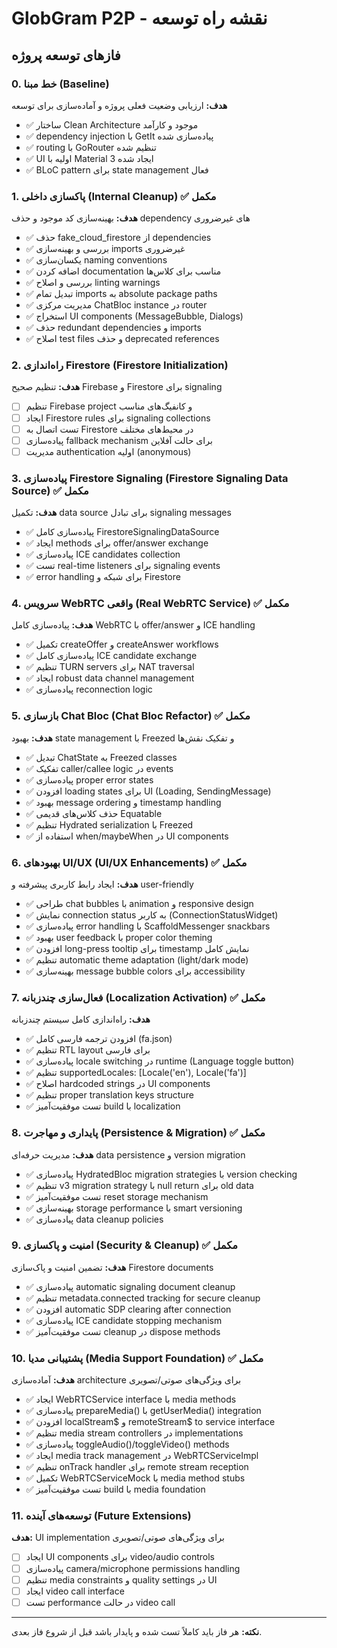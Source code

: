 # GlobGram P2P - نقشه راه توسعه

## فازهای توسعه پروژه

### 0. خط مبنا (Baseline)
**هدف:** ارزیابی وضعیت فعلی پروژه و آماده‌سازی برای توسعه
- ✅ ساختار Clean Architecture موجود و کارآمد
- ✅ dependency injection با GetIt پیاده‌سازی شده
- ✅ routing با GoRouter تنظیم شده
- ✅ UI اولیه با Material 3 ایجاد شده
- ✅ BLoC pattern برای state management فعال

### 1. پاکسازی داخلی (Internal Cleanup) ✅ **مکمل**
**هدف:** بهینه‌سازی کد موجود و حذف dependency های غیرضروری
- ✅ حذف fake_cloud_firestore از dependencies
- ✅ بررسی و بهینه‌سازی imports غیرضروری 
- ✅ یکسان‌سازی naming conventions
- ✅ اضافه کردن documentation مناسب برای کلاس‌ها
- ✅ بررسی و اصلاح linting warnings
- ✅ تبدیل تمام imports به absolute package paths
- ✅ مدیریت مرکزی ChatBloc instance در router
- ✅ استخراج UI components (MessageBubble, Dialogs)
- ✅ حذف redundant dependencies و imports
- ✅ اصلاح test files و حذف deprecated references

### 2. راه‌اندازی Firestore (Firestore Initialization)
**هدف:** تنظیم صحیح Firebase و Firestore برای signaling
- [ ] تنظیم Firebase project و کانفیگ‌های مناسب
- [ ] ایجاد Firestore rules برای signaling collections
- [ ] تست اتصال به Firestore در محیط‌های مختلف
- [ ] پیاده‌سازی fallback mechanism برای حالت آفلاین
- [ ] مدیریت authentication اولیه (anonymous)

### 3. پیاده‌سازی Firestore Signaling (Firestore Signaling Data Source) ✅ **مکمل**
**هدف:** تکمیل data source برای تبادل signaling messages
- ✅ پیاده‌سازی کامل FirestoreSignalingDataSource
- ✅ ایجاد methods برای offer/answer exchange
- ✅ پیاده‌سازی ICE candidates collection
- ✅ تست real-time listeners برای signaling events
- ✅ error handling برای شبکه و Firestore

### 4. سرویس WebRTC واقعی (Real WebRTC Service) ✅ **مکمل**
**هدف:** پیاده‌سازی کامل WebRTC با offer/answer و ICE handling
- ✅ تکمیل createOffer و createAnswer workflows
- ✅ پیاده‌سازی کامل ICE candidate exchange
- ✅ تنظیم TURN servers برای NAT traversal
- ✅ ایجاد robust data channel management
- ✅ پیاده‌سازی reconnection logic

### 5. بازسازی Chat Bloc (Chat Bloc Refactor) ✅ **مکمل**
**هدف:** بهبود state management با Freezed و تفکیک نقش‌ها
- ✅ تبدیل ChatState به Freezed classes
- ✅ تفکیک caller/callee logic در events
- ✅ پیاده‌سازی proper error states
- ✅ افزودن loading states برای UI (Loading, SendingMessage)
- ✅ بهبود message ordering و timestamp handling
- ✅ حذف کلاس‌های قدیمی Equatable
- ✅ تنظیم Hydrated serialization با Freezed
- ✅ استفاده از when/maybeWhen در UI components

### 6. بهبودهای UI/UX (UI/UX Enhancements) ✅ **مکمل**
**هدف:** ایجاد رابط کاربری پیشرفته و user-friendly
- ✅ طراحی chat bubbles با animation و responsive design
- ✅ نمایش connection status به کاربر (ConnectionStatusWidget)
- ✅ پیاده‌سازی error handling با ScaffoldMessenger snackbars
- ✅ بهبود user feedback با proper color theming
- ✅ افزودن long-press tooltip برای timestamp نمایش کامل
- ✅ تنظیم automatic theme adaptation (light/dark mode)
- ✅ بهینه‌سازی message bubble colors برای accessibility

### 7. فعال‌سازی چندزبانه (Localization Activation) ✅ **مکمل**
**هدف:** راه‌اندازی کامل سیستم چندزبانه
- ✅ افزودن ترجمه فارسی کامل (fa.json)
- ✅ تنظیم RTL layout برای فارسی
- ✅ پیاده‌سازی locale switching در runtime (Language toggle button)
- ✅ تنظیم supportedLocales: [Locale('en'), Locale('fa')]
- ✅ اصلاح hardcoded strings در UI components
- ✅ تنظیم proper translation keys structure
- ✅ تست موفقیت‌آمیز build با localization

### 8. پایداری و مهاجرت (Persistence & Migration) ✅ **مکمل**
**هدف:** مدیریت حرفه‌ای data persistence و version migration
- ✅ پیاده‌سازی HydratedBloc migration strategies با version checking
- ✅ تنظیم v3 migration strategy با null return برای old data
- ✅ تست موفقیت‌آمیز reset storage mechanism
- ✅ بهینه‌سازی storage performance با smart versioning
- ✅ پیاده‌سازی data cleanup policies

### 9. امنیت و پاکسازی (Security & Cleanup) ✅ **مکمل**
**هدف:** تضمین امنیت و پاک‌سازی Firestore documents  
- ✅ پیاده‌سازی automatic signaling document cleanup
- ✅ تنظیم metadata.connected tracking for secure cleanup
- ✅ افزودن automatic SDP clearing after connection
- ✅ پیاده‌سازی ICE candidate stopping mechanism
- ✅ تست موفقیت‌آمیز cleanup در dispose methods

### 10. پشتیبانی مدیا (Media Support Foundation) ✅ **مکمل**
**هدف:** آماده‌سازی architecture برای ویژگی‌های صوتی/تصویری
- ✅ ایجاد WebRTCService interface با media methods
- ✅ پیاده‌سازی prepareMedia() با getUserMedia() integration
- ✅ افزودن localStream$ و remoteStream$ to service interface
- ✅ تنظیم media stream controllers در implementations
- ✅ پیاده‌سازی toggleAudio()/toggleVideo() methods
- ✅ ایجاد media track management در WebRTCServiceImpl
- ✅ تنظیم onTrack handler برای remote stream reception
- ✅ تکمیل WebRTCServiceMock با media method stubs
- ✅ تست موفقیت‌آمیز build با media foundation

### 11. توسعه‌های آینده (Future Extensions)
**هدف:** UI implementation برای ویژگی‌های صوتی/تصویری
- [ ] ایجاد UI components برای video/audio controls
- [ ] پیاده‌سازی camera/microphone permissions handling
- [ ] تنظیم media constraints و quality settings در UI
- [ ] ایجاد video call interface
- [ ] تست performance در حالت video call

---

**نکته:** هر فاز باید کاملاً تست شده و پایدار باشد قبل از شروع فاز بعدی.
